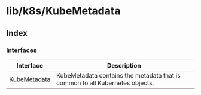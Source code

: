 # lib/k8s/KubeMetadata

## Index

### Interfaces

| Interface | Description |
| ------ | ------ |
| [KubeMetadata](interfaces/KubeMetadata.md) | KubeMetadata contains the metadata that is common to all Kubernetes objects. |

